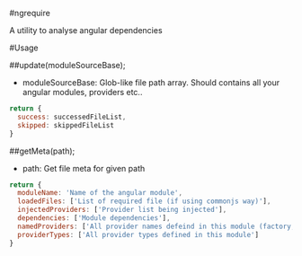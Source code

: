 #ngrequire

A utility to analyse angular dependencies



#Usage

##update(moduleSourceBase);

- moduleSourceBase: Glob-like file path array. Should contains all your angular modules, providers etc..

```javascript
return {
  success: successedFileList,
  skipped: skippedFileList
}
```

##getMeta(path);

- path: Get file meta for given path

```javascript
return {
  moduleName: 'Name of the angular module',
  loadedFiles: ['List of required file (if using commonjs way)'],
  injectedProviders: ['Provider list being injected'],
  dependencies: ['Module dependencies'],
  namedProviders: ['All provider names defeind in this module (factory, service etc)'],
  providerTypes: ['All provider types defined in this module']
}
```


